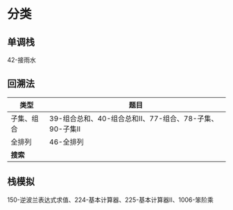 # 分类

## 单调栈

42-接雨水

## 回溯法

| 类型       | 题目                                                    |
| ---------- | ------------------------------------------------------- |
| 子集、组合 | 39-组合总和、40-组合总和II、77-组合、78-子集、90-子集II |
| 全排列     | 46-全排列                                               |
| **搜索**   |                                                         |

## 栈模拟

150-逆波兰表达式求值、224-基本计算器、225-基本计算器II、1006-笨阶乘

